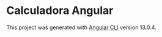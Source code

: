 # Calculadora Angular

This project was generated with [Angular CLI](https://github.com/angular/angular-cli) version 13.0.4.

